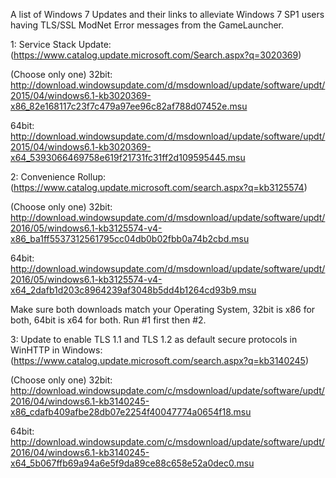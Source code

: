 A list of Windows 7 Updates and their links to alleviate Windows 7 SP1 users having TLS/SSL ModNet Error messages from the GameLauncher.

1: Service Stack Update:
(https://www.catalog.update.microsoft.com/Search.aspx?q=3020369)

(Choose only one)
32bit: http://download.windowsupdate.com/d/msdownload/update/software/updt/2015/04/windows6.1-kb3020369-x86_82e168117c23f7c479a97ee96c82af788d07452e.msu

64bit: http://download.windowsupdate.com/d/msdownload/update/software/updt/2015/04/windows6.1-kb3020369-x64_5393066469758e619f21731fc31ff2d109595445.msu

2: Convenience Rollup:
(https://www.catalog.update.microsoft.com/search.aspx?q=kb3125574)

(Choose only one)
32bit: http://download.windowsupdate.com/d/msdownload/update/software/updt/2016/05/windows6.1-kb3125574-v4-x86_ba1ff5537312561795cc04db0b02fbb0a74b2cbd.msu

64bit: http://download.windowsupdate.com/d/msdownload/update/software/updt/2016/05/windows6.1-kb3125574-v4-x64_2dafb1d203c8964239af3048b5dd4b1264cd93b9.msu

Make sure both downloads match your Operating System, 32bit is x86 for both, 64bit is x64 for both. Run #1 first then #2.

3: Update to enable TLS 1.1 and TLS 1.2 as default secure protocols in WinHTTP in Windows:
(https://www.catalog.update.microsoft.com/search.aspx?q=kb3140245)

(Choose only one)
32bit: http://download.windowsupdate.com/c/msdownload/update/software/updt/2016/04/windows6.1-kb3140245-x86_cdafb409afbe28db07e2254f40047774a0654f18.msu

64bit: http://download.windowsupdate.com/c/msdownload/update/software/updt/2016/04/windows6.1-kb3140245-x64_5b067ffb69a94a6e5f9da89ce88c658e52a0dec0.msu
